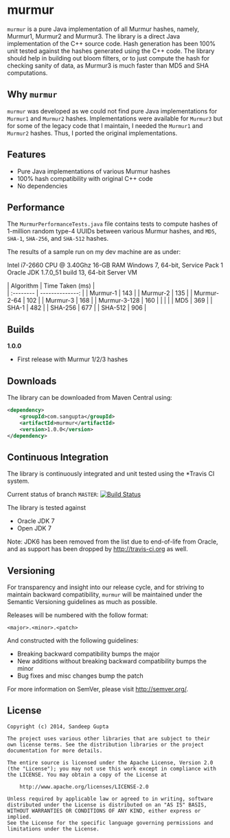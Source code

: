 murmur
======

`murmur` is a pure Java implementation of all Murmur hashes, namely, Murmur1, Murmur2 and Murmur3.
The library is a direct Java implementation of the C++ source code. Hash generation has been 100%
unit tested against the hashes generated using the C++ code. The library should help in building 
out bloom filters, or to just compute the hash for checking sanity of data, as Murmur3 is much faster
than MD5 and SHA computations.

Why `murmur`
------------

`murmur` was developed as we could not find pure Java implementations for `Murmur1` and `Murmur2` hashes.
Implementations were available for `Murmur3` but for some of the legacy code that I maintain, I needed
the `Murmur1` and `Murmur2` hashes. Thus, I ported the original implementations.

Features
--------
* Pure Java implementations of various Murmur hashes
* 100% hash compatibility with original C++ code
* No dependencies

Performance
-----------

The `MurmurPerformanceTests.java` file contains tests to compute hashes of 1-million random type-4 UUIDs
between various Murmur hashes, and `MD5`, `SHA-1`, `SHA-256`, and `SHA-512` hashes. 

The results of a sample run on my dev machine are as under:

Intel i7-2660 CPU @ 3.40Ghz
16-GB RAM
Windows 7, 64-bit, Service Pack 1
Oracle JDK 1.7.0_51 build 13, 64-bit Server VM

| Algorithm | Time Taken (ms) |\
| :-------- | --------------: |
| Murmur-1  | 143 |
| Murmur-2  | 135 |
| Murmur-2-64 | 102 |
| Murmur-3  | 168 |
| Murmur-3-128 | 160 |
| | |
| MD5 | 369 |
| SHA-1 | 482 |
| SHA-256 | 677 |
| SHA-512 | 906 |

Builds
------

**1.0.0**

* First release with Murmur 1/2/3 hashes

Downloads
---------

The library can be downloaded from Maven Central using:

```xml
<dependency>
    <groupId>com.sangupta</groupId>
    <artifactId>murmur</artifactId>
    <version>1.0.0</version>
</dependency>
```

Continuous Integration
----------------------
The library is continuously integrated and unit tested using the *Travis CI system.

Current status of branch `MASTER`: [![Build Status](https://secure.travis-ci.org/sangupta/murmur.png?branch=master)](http://travis-ci.org/sangupta/murmur)

The library is tested against

* Oracle JDK 7
* Open JDK 7

Note: JDK6 has been removed from the list due to end-of-life from Oracle, and as support has been dropped by
http://travis-ci.org as well.

Versioning
----------

For transparency and insight into our release cycle, and for striving to maintain backward compatibility, 
`murmur` will be maintained under the Semantic Versioning guidelines as much as possible.

Releases will be numbered with the follow format:

`<major>.<minor>.<patch>`

And constructed with the following guidelines:

* Breaking backward compatibility bumps the major
* New additions without breaking backward compatibility bumps the minor
* Bug fixes and misc changes bump the patch

For more information on SemVer, please visit http://semver.org/.

License
-------
	
	Copyright (c) 2014, Sandeep Gupta

	The project uses various other libraries that are subject to their
	own license terms. See the distribution libraries or the project
	documentation for more details.

	The entire source is licensed under the Apache License, Version 2.0 
	(the "License"); you may not use this work except in compliance with
	the LICENSE. You may obtain a copy of the License at

		http://www.apache.org/licenses/LICENSE-2.0

	Unless required by applicable law or agreed to in writing, software
	distributed under the License is distributed on an "AS IS" BASIS,
	WITHOUT WARRANTIES OR CONDITIONS OF ANY KIND, either express or implied.
	See the License for the specific language governing permissions and
	limitations under the License.
